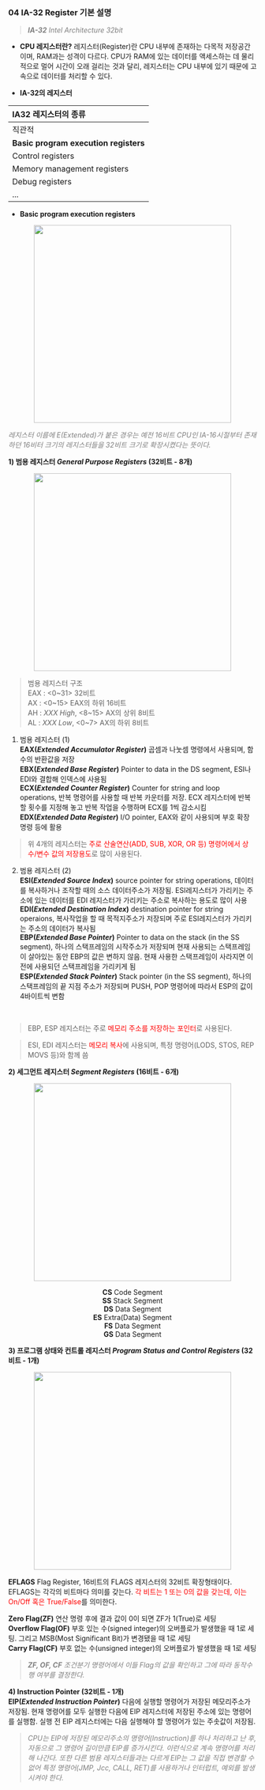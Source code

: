 ### **04 IA-32 Register 기본 설명**
> <span style="color:gray">***IA-32** Intel Architecture 32bit*</span>

- **CPU 레지스터란?**
레지스터(Register)란 CPU 내부에 존재하는 다목적 저장공간이며, RAM과는 성격이 다르다. CPU가 RAM에 있는 데이터를 액세스하는 데 물리적으로 멀어 시간이 오래 걸리는 것과 달리, 레지스터는 CPU 내부에 있기 때문에 고속으로 데이터를 처리할 수 있다.

- **IA-32의 레지스터**

| IA32 레지스터의 종류 |
|:----------|
| 직관적 | 
| **Basic program execution registers** |
| Control registers |
| Memory management registers |
| Debug registers |
| ... |

- **Basic program execution registers**

<div style="text-align:center"><img src="../../../img/Bpe-registers.jpg" width="400"></div>

<span style="color:gray">*레지스터 이름에 E(Extended)가 붙은 경우는 예전 16비트 CPU인 IA-16시절부터 존재하던 16비터 크기의 레지스터들을 32비트 크기로 확장시켰다는 뜻이다.*</span>

**1) 범용 레지스터 *General Purpose Registers* (32비트 - 8개)** <br>

<div style="text-align:center"><img src="../../../img/Gpe-registers.jpg" width="400"></div>

> 범용 레지스터 구조 <br>
EAX : <0~31> 32비트 <br>
AX : <0~15> EAX의 하위 16비트 <br>
AH : *XXX High*, <8~15> AX의 상위 8비트 <br>
AL : *XXX Low*, <0~7> AX의 하위 8비트
1) 범용 레지스터 (1) <br>
**EAX(*Extended Accumulator Register*)**
곱셈과 나눗셈 명령에서 사용되며, 함수의 반환값을 저장 <br>
**EBX(*Extended Base Register*)**
Pointer to data in the DS segment, ESI나 EDI와 결합해 인덱스에 사용됨 <br>
**ECX(*Extended Counter Register*)**
Counter for string and loop operations, 반복 명령어를 사용할 때 반복 카운터를 저장. ECX 레지스터에 반복할 횟수를 지정해 놓고 반복 작업을 수행하며 ECX를 1씩 감소시킴 <br>
**EDX(*Extended Data Register*)**
I/O pointer, EAX와 같이 사용되며 부호 확장 명령 등에 활용 <br>

> 위 4개의 레지스터는 <span style="color:red">주로 산술연산(ADD, SUB, XOR, OR 등) 명령어에서 상수/변수 값의 저장용도</span>로 많이 사용된다.

2) 범용 레지스터 (2) <br>
**ESI(*Extended Source Index*)**
source pointer for string operations, 데이터를 복사하거나 조작할 때의 소스 데이터주소가 저장됨. ESI레지스터가 가리키는 주소에 있는 데이터를 EDI 레지스터가 가리키는 주소로 복사하는 용도로 많이 사용 <br>
**EDI(*Extended Destination Index*)**
destination pointer for string operaions, 복사작업을 할 때 목적지주소가 저장되며 주로 ESI레지스터가 가리키는 주소의 데이터가 복사됨 <br>
**EBP(*Extended Base Pointer*)**
Pointer to data on the stack (in the SS segment), 하나의 스택프레임의 시작주소가 저장되며 현재 사용되는 스택프레임이 살아있는 동안 EBP의 값은 변하지 않음. 현재 사용한 스택프레임이 사라지면 이전에 사용되던 스택프레임을 가리키게 됨 <br>
**ESP(*Extended Stack Pointer*)**
Stack pointer (in the SS segment), 하나의 스택프레임의 끝 지점 주소가 저장되며 PUSH, POP 명령어에 따라서 ESP의 값이 4바이트씩 변함 <br>
<br>

> EBP, ESP 레지스터는 주로 <span style="color:red">메모리 주소를 저장하는 포인터</span>로 사용된다.

> ESI, EDI 레지스터는 <span style="color:red">메모리 복사</span>에 사용되며, 특정 명령어(LODS, STOS, REP MOVS 등)와 함께 씀

**2) 세그먼트 레지스터 *Segment Registers* (16비트 - 6개)** <br>

<div style="text-align:center">
<img src="../../../img/Seg-registers.jpg" width="400">

**CS** Code Segment <br>
**SS** Stack Segment <br>
**DS** Data Segment <br>
**ES** Extra(Data) Segment <br>
**FS** Data Segment <br>
**GS** Data Segment <br>
</div>

**3) 프로그램 상태와 컨트롤 레지스터 *Program Status and Control Registers* (32비트 - 1개)** <br>

<div style="text-align:center">
<img src="../../../img/EFLAGS-register.jpg" width="400"></div>

**EFLAGS** Flag Register, 16비트의 FLAGS 레지스터의 32비트 확장형태이다. EFLAGS는 각각의 비트마다 의미를 갖는다. <span style="color:red">각 비트는 1 또는 0의 값을 갖는데, 이는 On/Off 혹은 True/False</span>를 의미한다. 

**Zero Flag(ZF)** 
연산 명령 후에 결과 값이 0이 되면 ZF가 1(True)로 세팅 <br>
**Overflow Flag(OF)** 
부호 있는 수(signed integer)의 오버플로가 발생했을 때 1로 세팅. 그리고 MSB(Most Significant Bit)가 변경됐을 때 1로 세팅 <br>
**Carry Flag(CF)** 
부호 없는 수(unsigned integer)의 오버플로가 발생했을 때 1로 세팅<br>

> <span style="color:gray">***ZF, OF, CF** 조건분기 명령어에서 이들 Flag의 값을 확인하고 그에 따라 동작수행 여부를 결정한다.*</span>

**4)  Instruction Pointer (32비트 - 1개)** <br>
**EIP(*Extended Instruction Pointer*)**
다음에 실행할 명령어가 저장된 메모리주소가 저장됨. 현재 명령어를 모두 실행한 다음에 EIP 레지스터에 저장된 주소에 있는 명령어를 실행함. 실행 전 EIP 레지스터에는 다음 실행해야 할 명령어가 있는 주솟값이 저장됨.

> <span style="color:gray">*CPU는 EIP에 저장된 메모리주소의 명령어(Instruction)를 하나 처리하고 난 후, 자동으로 그 명령어 길이만큼 EIP를 증가시킨다. 이런식으로 계속 명령어를 처리해 나간다. 또한 다른 범용 레지스터들과는 다르게 EIP는 그 값을 직접 변경할 수 없어 특정 명령어(JMP, Jcc, CALL, RET)를 사용하거나 인터럽트, 예외를 발생시켜야 한다.*</span>